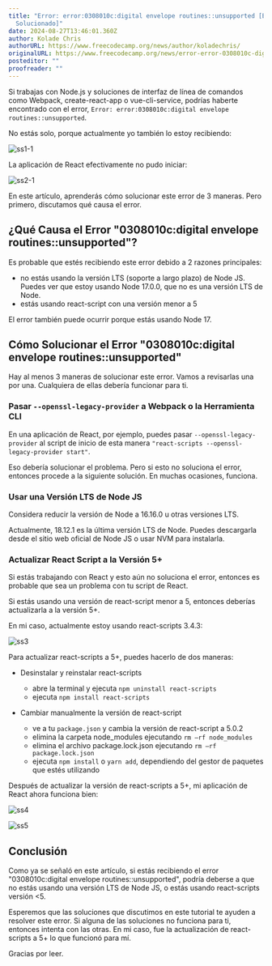```yaml
---
title: "Error: error:0308010c:digital envelope routines::unsupported [Error de Node
  Solucionado]"
date: 2024-08-27T13:46:01.360Z
author: Kolade Chris
authorURL: https://www.freecodecamp.org/news/author/koladechris/
originalURL: https://www.freecodecamp.org/news/error-error-0308010c-digital-envelope-routines-unsupported-node-error-solved/
posteditor: ""
proofreader: ""
---
```


Si trabajas con Node.js y soluciones de interfaz de línea de comandos como Webpack, create-react-app o vue-cli-service, podrías haberte encontrado con el error, `Error: error:0308010c:digital envelope routines::unsupported`.

<!-- more -->

No estás solo, porque actualmente yo también lo estoy recibiendo:

![ss1-1](https://www.freecodecamp.org/news/content/images/2022/11/ss1-1.png)

La aplicación de React efectivamente no pudo iniciar:

![ss2-1](https://www.freecodecamp.org/news/content/images/2022/11/ss2-1.png)

En este artículo, aprenderás cómo solucionar este error de 3 maneras. Pero primero, discutamos qué causa el error.

## ¿Qué Causa el Error "0308010c:digital envelope routines::unsupported"?

Es probable que estés recibiendo este error debido a 2 razones principales:

-   no estás usando la versión LTS (soporte a largo plazo) de Node JS. Puedes ver que estoy usando Node 17.0.0, que no es una versión LTS de Node.
-   estás usando react-script con una versión menor a 5

El error también puede ocurrir porque estás usando Node 17.

## Cómo Solucionar el Error "0308010c:digital envelope routines::unsupported"

Hay al menos 3 maneras de solucionar este error. Vamos a revisarlas una por una. Cualquiera de ellas debería funcionar para ti.

### Pasar `--openssl-legacy-provider` a Webpack o la Herramienta CLI

En una aplicación de React, por ejemplo, puedes pasar `--openssl-legacy-provider` al script de inicio de esta manera `"react-scripts --openssl-legacy-provider start"`.

Eso debería solucionar el problema. Pero si esto no soluciona el error, entonces procede a la siguiente solución. En muchas ocasiones, funciona.

### Usar una Versión LTS de Node JS

Considera reducir la versión de Node a 16.16.0 u otras versiones LTS.

Actualmente, 18.12.1 es la última versión LTS de Node. Puedes descargarla desde el sitio web oficial de Node JS o usar NVM para instalarla.

### Actualizar React Script a la Versión 5+

Si estás trabajando con React y esto aún no soluciona el error, entonces es probable que sea un problema con tu script de React.

Si estás usando una versión de react-script menor a 5, entonces deberías actualizarla a la versión 5+.

En mi caso, actualmente estoy usando react-scripts 3.4.3:

![ss3](https://www.freecodecamp.org/news/content/images/2022/11/ss3.png)

Para actualizar react-scripts a 5+, puedes hacerlo de dos maneras:

-   Desinstalar y reinstalar react-scripts
   
    -   abre la terminal y ejecuta `npm uninstall react-scripts`
    -   ejecuta `npm install react-scripts`
-   Cambiar manualmente la versión de react-script
   
    -   ve a tu `package.json` y cambia la versión de react-script a 5.0.2
    -   elimina la carpeta node\_modules ejecutando `rm –rf node_modules`
    -   elimina el archivo package.lock.json ejecutando `rm –rf package.lock.json`
    -   ejecuta `npm install` o `yarn add`, dependiendo del gestor de paquetes que estés utilizando

Después de actualizar la versión de react-scripts a 5+, mi aplicación de React ahora funciona bien:

![ss4](https://www.freecodecamp.org/news/content/images/2022/11/ss4.png)

![ss5](https://www.freecodecamp.org/news/content/images/2022/11/ss5.png)

## Conclusión

Como ya se señaló en este artículo, si estás recibiendo el error "0308010c:digital envelope routines::unsupported", podría deberse a que no estás usando una versión LTS de Node JS, o estás usando react-scripts versión <5.

Esperemos que las soluciones que discutimos en este tutorial te ayuden a resolver este error. Si alguna de las soluciones no funciona para ti, entonces intenta con las otras. En mi caso, fue la actualización de react-scripts a 5+ lo que funcionó para mí.

Gracias por leer.

